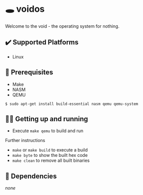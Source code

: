 # 🕳️ voidos

Welcome to the void - the operating system for nothing.

## ✔️ Supported Platforms

- Linux

## 🚀 Prerequisites

- Make
- NASM
- QEMU

```
$ sudo apt-get install build-essential nasm qemu qemu-system
```

## 👨‍💻 Getting up and running

- Execute `make qemu` to build and run

Further instructions

- `make` or `make build` to execute a build
- `make byte` to show the built hex code
- `make clean` to remove all built binaries

## 🔗 Dependencies

*none*
